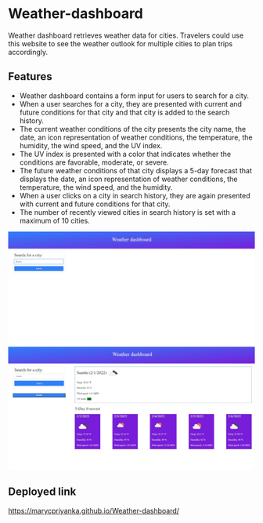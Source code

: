 # Weather-dashboard
Weather dashboard retrieves weather data for cities. Travelers could use this website to see the weather outlook for multiple cities to plan trips accordingly.

## Features
- Weather dashboard contains a form input for users to search for a city.
- When a user searches for a city, they are presented with current and future conditions for that city and that city is added to the search history.
- The current weather conditions of the city presents the city name, the date, an icon representation of weather conditions, the temperature, the humidity, the wind speed, and the UV index.
- The UV index is presented with a color that indicates whether the conditions are favorable, moderate, or severe.
- The future weather conditions of that city displays a 5-day forecast that displays the date, an icon representation of weather conditions, the temperature, the wind speed, and the humidity.
- When a user clicks on a city in search history, they are again presented with current and future conditions for that city.
- The number of recently viewed cities in search history is set with a maximum of 10 cities.

![screenshot1](https://github.com/marycpriyanka/Weather-dashboard/blob/main/assets/images/screenshots/screenshot1.JPG)
![screenshot2](https://github.com/marycpriyanka/Weather-dashboard/blob/main/assets/images/screenshots/screenshot2.JPG)

## Deployed link
https://marycpriyanka.github.io/Weather-dashboard/


